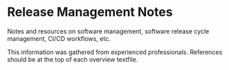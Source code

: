 # Release Management Notes

Notes and resources on software management, software release cycle management, CI/CD workflows, etc.  

This information was gathered from experienced professionals. References should be at the top of each overview textfile.
